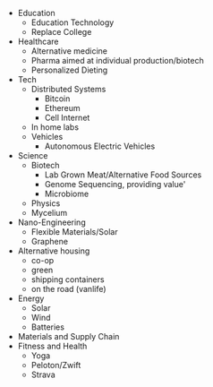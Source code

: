 

* Education
  * Education Technology
  * Replace College
* Healthcare
  * Alternative medicine
  * Pharma aimed at individual production/biotech
  * Personalized Dieting
* Tech
  * Distributed Systems
    * Bitcoin
    * Ethereum
    * Cell Internet
  * In home labs
  * Vehicles
    * Autonomous Electric Vehicles
* Science
  * Biotech
    * Lab Grown Meat/Alternative Food Sources
    * Genome Sequencing, providing value'
    * Microbiome
  * Physics
  * Mycelium
* Nano-Engineering
  * Flexible Materials/Solar
  * Graphene
* Alternative housing
  * co-op
  * green
  * shipping containers
  * on the road (vanlife)
* Energy
  * Solar
  * Wind
  * Batteries
* Materials and Supply Chain
* Fitness and Health
  * Yoga
  * Peloton/Zwift
  * Strava